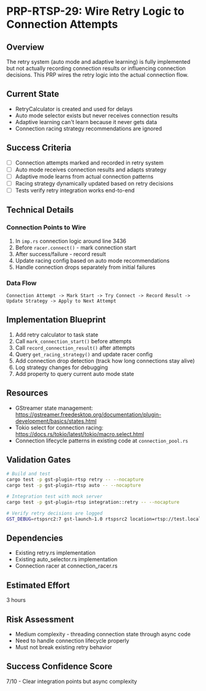 # PRP-RTSP-29: Wire Retry Logic to Connection Attempts

## Overview
The retry system (auto mode and adaptive learning) is fully implemented but not actually recording connection results or influencing connection decisions. This PRP wires the retry logic into the actual connection flow.

## Current State
- RetryCalculator is created and used for delays
- Auto mode selector exists but never receives connection results
- Adaptive learning can't learn because it never gets data
- Connection racing strategy recommendations are ignored

## Success Criteria
- [ ] Connection attempts marked and recorded in retry system
- [ ] Auto mode receives connection results and adapts strategy
- [ ] Adaptive mode learns from actual connection patterns
- [ ] Racing strategy dynamically updated based on retry decisions
- [ ] Tests verify retry integration works end-to-end

## Technical Details

### Connection Points to Wire
1. In `imp.rs` connection logic around line 3436
2. Before `racer.connect()` - mark connection start
3. After success/failure - record result
4. Update racing config based on auto mode recommendations
5. Handle connection drops separately from initial failures

### Data Flow
```
Connection Attempt -> Mark Start -> Try Connect -> Record Result -> Update Strategy -> Apply to Next Attempt
```

## Implementation Blueprint
1. Add retry calculator to task state
2. Call `mark_connection_start()` before attempts
3. Call `record_connection_result()` after attempts
4. Query `get_racing_strategy()` and update racer config
5. Add connection drop detection (track how long connections stay alive)
6. Log strategy changes for debugging
7. Add property to query current auto mode state

## Resources
- GStreamer state management: https://gstreamer.freedesktop.org/documentation/plugin-development/basics/states.html
- Tokio select for connection racing: https://docs.rs/tokio/latest/tokio/macro.select.html
- Connection lifecycle patterns in existing code at `connection_pool.rs`

## Validation Gates
```bash
# Build and test
cargo test -p gst-plugin-rtsp retry -- --nocapture
cargo test -p gst-plugin-rtsp auto -- --nocapture

# Integration test with mock server
cargo test -p gst-plugin-rtsp integration::retry -- --nocapture

# Verify retry decisions are logged
GST_DEBUG=rtspsrc2:7 gst-launch-1.0 rtspsrc2 location=rtsp://test.local retry-strategy=auto 2>&1 | grep -i "strategy"
```

## Dependencies
- Existing retry.rs implementation
- Existing auto_selector.rs implementation
- Connection racer at connection_racer.rs

## Estimated Effort
3 hours

## Risk Assessment
- Medium complexity - threading connection state through async code
- Need to handle connection lifecycle properly
- Must not break existing retry behavior

## Success Confidence Score
7/10 - Clear integration points but async complexity